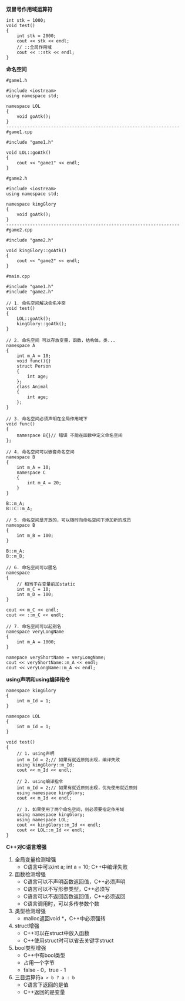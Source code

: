 **双冒号作用域运算符**

```
int stk = 1000;
void test()
{
	int stk = 2000;
	cout << stk << endl;
	// ::全局作用域
	cout << ::stk << endl;
}
```

**命名空间**

```
#game1.h

#include <iostream>
using namespace std;

namespace LOL
{
	void goAtk();
}
------------------------------------------------------------------
#game1.cpp

#include "game1.h"

void LOL::goAtk()
{
	cout << "game1" << endl;
}

```

```
#game2.h

#include <iostream>
using namespace std;

namespace kingGlory
{
	void goAtk();
}
------------------------------------------------------------------
#game2.cpp

#include "game2.h"

void kingGlory::goAtk()
{
	cout << "game2" << endl;
}
```

```
#main.cpp

#include "game1.h"
#include "game2.h"

// 1. 命名空间解决命名冲突
void test()
{
	LOL::goAtk();
	kingGlory::goAtk();
}

// 2. 命名空间 可以存放变量，函数，结构体，类...
namespace A
{
	int m_A = 10;
	void func(){}
	struct Person
	{
		int age;
	};
	class Animal
	{
		int age;
	};
}

// 3. 命名空间必须声明在全局作用域下
void func()
{
	namespace B{}// 错误 不能在函数中定义命名空间
};

// 4. 命名空间可以嵌套命名空间
namespace B
{
	int m_A = 10;
	namespace C
	{
		int m_A = 20;
	}
}

B::m_A;
B::C::m_A;

// 5. 命名空间是开放的，可以随时向命名空间下添加新的成员
namespace B
{
	int m_B = 100;
}

B::m_A;
B::m_B;

// 6. 命名空间可以匿名
namespace
{
	// 相当于在变量前加static
	int m_C = 10;
	int m_D = 100;
}

cout << m_C << endl;
cout << ::m_C << endl;

// 7. 命名空间可以起别名
namespace veryLongName
{
	int m_A = 1000;
}

namepace veryShortName = veryLongName;
cout << veryShortName::m_A << endl;
cout << veryLongName::m_A << endl;
```

**using声明和using编译指令**

```
namespace kingGlory
{
	int m_Id = 1;
}

namespace LOL
{
	int m_Id = 1;
}

void test()
{
	// 1. using声明
	int m_Id = 2;// 如果有就近原则出现，编译失败
	using kingGlory::m_Id;
	cout << m_Id << endl;
	
	// 2. using编译指令
	int m_Id = 2;// 如果有就近原则出现，优先使用就近原则
	using namespace kingGlory;
	cout << m_Id << endl;
	
	// 3. 如果使用了两个命名空间，则必须要指定作用域
	using namespace kingGlory;
	using namespace LOL;
	cout << kingGlory::m_Id << endl;
	cout << LOL::m_Id << endl;
}
```

**C++对C语言增强**

1. 全局变量检测增强
   - C语言中可以int a; int a = 10; C++中编译失败
2. 函数检测增强
   - C语言可以不声明函数返回值，C++必须声明
   - C语言可以不写形参类型，C++必须写
   - C语言可以不返回函数返回值，C++必须返回
   - C语言调用时，可以多传参数个数
3. 类型检测增强
   - malloc返回void *，C++中必须强转
4. struct增强
   - C++可以在struct中放入函数
   - C++使用struct时可以省去关键字struct
5. bool类型增强
   - C++中有bool类型
   - 占用一个字节
   - false - 0，true - 1
6. 三目运算符`a > b ? a : b`
   - C语言下返回的是值
   - C++返回的是变量

